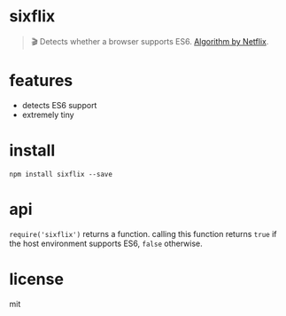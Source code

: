 # sixflix

> 🎬 Detects whether a browser supports ES6. [Algorithm by Netflix][1].

# features

- detects ES6 support
- extremely tiny

# install

```shell
npm install sixflix --save
```

# api

`require('sixflix')` returns a function. calling this function returns `true` if the host environment supports ES6, `false` otherwise.

# license

mit

[1]: https://gist.github.com/DaBs/89ccc2ffd1d435efdacff05248514f38
